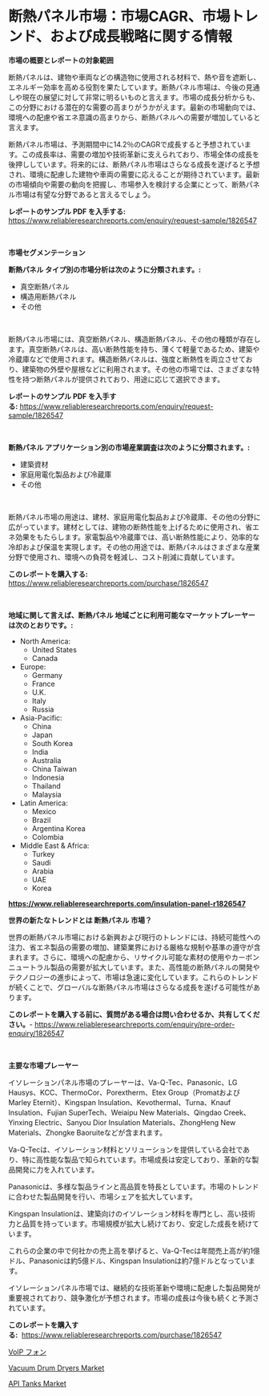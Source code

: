 <p><h1>断熱パネル市場：市場CAGR、市場トレンド、および成長戦略に関する情報</h1></p><p><strong>市場の概要とレポートの対象範囲</strong></p>
<p><p>断熱パネルは、建物や車両などの構造物に使用される材料で、熱や音を遮断し、エネルギー効率を高める役割を果たしています。断熱パネル市場は、今後の見通しや現在の展望に対して非常に明るいものと言えます。市場の成長分析からも、この分野における潜在的な需要の高まりがうかがえます。最新の市場動向では、環境への配慮や省エネ意識の高まりから、断熱パネルへの需要が増加していると言えます。</p><p>断熱パネル市場は、予測期間中に14.2％のCAGRで成長すると予想されています。この成長率は、需要の増加や技術革新に支えられており、市場全体の成長を後押ししています。将来的には、断熱パネル市場はさらなる成長を遂げると予想され、環境に配慮した建物や車両の需要に応えることが期待されています。最新の市場傾向や需要の動向を把握し、市場参入を検討する企業にとって、断熱パネル市場は有望な分野であると言えるでしょう。</p></p>
<p><strong>レポートのサンプル PDF を入手する:</strong> <a href="https://www.reliableresearchreports.com/enquiry/request-sample/1826547">https://www.reliableresearchreports.com/enquiry/request-sample/1826547</a></p>
<p>&nbsp;</p>
<p><strong>市場セグメンテーション</strong></p>
<p><strong>断熱パネル タイプ別の市場分析は次のように分類されます。:</strong></p>
<p><ul><li>真空断熱パネル</li><li>構造用断熱パネル</li><li>その他</li></ul></p>
<p>&nbsp;</p>
<p><p>断熱パネル市場には、真空断熱パネル、構造断熱パネル、その他の種類が存在します。真空断熱パネルは、高い断熱性能を持ち、薄くて軽量であるため、建築や冷蔵庫などで使用されます。構造断熱パネルは、強度と断熱性を両立させており、建築物の外壁や屋根などに利用されます。その他の市場では、さまざまな特性を持つ断熱パネルが提供されており、用途に応じて選択できます。</p></p>
<p><strong>レポートのサンプル PDF を入手する:</strong>&nbsp;<a href="https://www.reliableresearchreports.com/enquiry/request-sample/1826547">https://www.reliableresearchreports.com/enquiry/request-sample/1826547</a></p>
<p>&nbsp;</p>
<p><strong> 断熱パネル アプリケーション別の市場産業調査は次のように分類されます。:</strong></p>
<p><ul><li>建築資材</li><li>家庭用電化製品および冷蔵庫</li><li>その他</li></ul></p>
<p>&nbsp;</p>
<p><p>断熱パネル市場の用途は、建材、家庭用電化製品および冷蔵庫、その他の分野に広がっています。建材としては、建物の断熱性能を上げるために使用され、省エネ効果をもたらします。家電製品や冷蔵庫では、高い断熱性能により、効率的な冷却および保温を実現します。その他の用途では、断熱パネルはさまざまな産業分野で使用され、環境への負荷を軽減し、コスト削減に貢献しています。</p></p>
<p><strong>このレポートを購入する:</strong>&nbsp; <a href="https://www.reliableresearchreports.com/purchase/1826547">https://www.reliableresearchreports.com/purchase/1826547</a></p>
<p>&nbsp;</p>
<p><strong>地域に関して言えば、断熱パネル 地域ごとに利用可能なマーケットプレーヤーは次のとおりです。:</strong></p>
<p><ul>
    <li>
        North America:
        <ul>
            <li>United States</li>
            <li>Canada</li>
        </ul>
    </li>
    <li>
        Europe:
        <ul>
            <li>Germany</li>
            <li>France</li>
            <li>U.K.</li>
            <li>Italy</li>
            <li>Russia</li>
        </ul>
    </li>
    <li>
        Asia-Pacific:
        <ul>
            <li>China</li>
            <li>Japan</li>
            <li>South Korea</li>
            <li>India</li>
            <li>Australia</li>
            <li>China Taiwan</li>
            <li>Indonesia</li>
            <li>Thailand</li>
            <li>Malaysia</li>
        </ul>
    </li>
    <li>
        Latin America:
        <ul>
            <li>Mexico</li>
            <li>Brazil</li>
            <li>Argentina Korea</li>
            <li>Colombia</li>
        </ul>
    </li>
    <li>
        Middle East & Africa:
        <ul>
            <li>Turkey</li>
            <li>Saudi</li>
            <li>Arabia</li>
            <li>UAE</li>
            <li>Korea</li>
        </ul>
    </li>
    </ul></p>
<p><strong><a href="https://www.reliableresearchreports.com/insulation-panel-r1826547">https://www.reliableresearchreports.com/insulation-panel-r1826547</a></strong>&nbsp;</p>
<p><strong>世界の新たなトレンドとは 断熱パネル 市場？</strong></p>
<p><p>世界の断熱パネル市場における新興および現行のトレンドには、持続可能性への注力、省エネ製品の需要の増加、建築業界における厳格な規制や基準の遵守が含まれます。さらに、環境への配慮から、リサイクル可能な素材の使用やカーボンニュートラル製品の需要が拡大しています。また、高性能の断熱パネルの開発やテクノロジーの進歩によって、市場は急速に変化しています。これらのトレンドが続くことで、グローバルな断熱パネル市場はさらなる成長を遂げる可能性があります。</p></p>
<p><strong>このレポートを購入する前に、質問がある場合は問い合わせるか、共有してください。</strong>- <a href="https://www.reliableresearchreports.com/enquiry/pre-order-enquiry/1826547">https://www.reliableresearchreports.com/enquiry/pre-order-enquiry/1826547</a></p>
<p>&nbsp;</p>
<p><strong>主要な市場プレーヤー</strong></p>
<p><p>イソレーションパネル市場のプレーヤーは、Va-Q-Tec、Panasonic、LG Hausys、KCC、ThermoCor、Porextherm、Etex Group（PromatおよびMarley Eternit）、Kingspan Insulation、Kevothermal、Turna、Knauf Insulation、Fujian SuperTech、Weiaipu New Materials、Qingdao Creek、Yinxing Electric、Sanyou Dior Insulation Materials、ZhongHeng New Materials、Zhongke Baoruiteなどが含まれます。 </p><p>Va-Q-Tecは、イソレーション材料とソリューションを提供している会社であり、特に高性能な製品で知られています。市場成長は安定しており、革新的な製品開発に力を入れています。</p><p>Panasonicは、多様な製品ラインと高品質を特長としています。市場のトレンドに合わせた製品開発を行い、市場シェアを拡大しています。</p><p>Kingspan Insulationは、建築向けのイソレーション材料を専門とし、高い技術力と品質を持っています。市場規模が拡大し続けており、安定した成長を続けています。</p><p>これらの企業の中で何社かの売上高を挙げると、Va-Q-Tecは年間売上高が約1億ドル、Panasonicは約5億ドル、Kingspan Insulationは約7億ドルとなっています。</p><p>イソレーションパネル市場では、継続的な技術革新や環境に配慮した製品開発が重要視されており、競争激化が予想されます。市場の成長は今後も続くと予測されています。</p></p>
<p><strong>このレポートを購入する:</strong>&nbsp;&nbsp;<a href="https://www.reliableresearchreports.com/purchase/1826547">https://www.reliableresearchreports.com/purchase/1826547</a></p>
<p><p><a href="https://github.com/Sophiaard2003/Market-Research-Report-List-1/blob/main/838449832119.md">VoIP フォン</a></p><p><a href="https://github.com/brenzgnarento/Market-Research-Report-List-2/blob/main/vacuum-drum-dryers-market.md">Vacuum Drum Dryers Market</a></p><p><a href="https://github.com/jerrycopelandthomaswsqd8q/Market-Research-Report-List-2/blob/main/api-tanks-market.md">API Tanks Market</a></p></p>